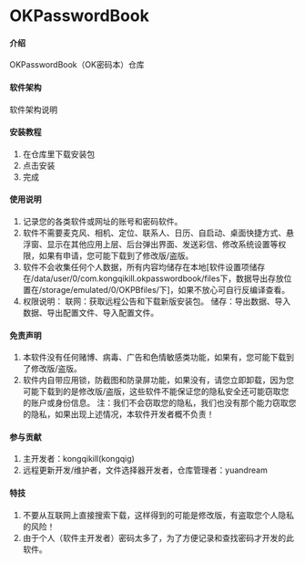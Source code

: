 # OKPasswordBook

#### 介绍
OKPasswordBook（OK密码本）仓库

#### 软件架构
软件架构说明


#### 安装教程

1.   在仓库里下载安装包
2.  点击安装
3.  完成

#### 使用说明

1.  记录您的各类软件或网址的账号和密码软件。
2.  软件不需要麦克风、相机、定位、联系人、日历、自启动、桌面快捷方式、悬浮窗、显示在其他应用上层、后台弹出界面、发送彩信、修改系统设置等权限，如果有申请，您可能下载到了修改版/盗版。
3.  软件不会收集任何个人数据，所有内容均储存在本地[软件设置项储存在/data/user/0/com.kongqikill.okpasswordbook/files下，数据导出存放位置在/storage/emulated/0/OKPBfiles/下]，如果不放心可自行反编译查看。
4.  权限说明：
联网：获取远程公告和下载新版安装包。
储存：导出数据、导入数据、导出配置文件、导入配置文件。

#### 免责声明

1.  本软件没有任何赌博、病毒、广告和色情敏感类功能，如果有，您可能下载到了修改版/盗版。
2.  软件内自带应用锁，防截图和防录屏功能，如果没有，请您立即卸载，因为您可能下载到的是修改版/盗版，这些软件不能保证您的隐私安全还可能窃取您的账户或身份信息。
注：我们不会窃取您的隐私，我们也没有那个能力窃取您的隐私，如果出现上述情况，本软件开发者概不负责！

#### 参与贡献

1.  主开发者：kongqikill(kongqig)
2.  远程更新开发/维护者，文件选择器开发者，仓库管理者：yuandream


#### 特技

1.  不要从互联网上直接搜索下载，这样得到的可能是修改版，有盗取您个人隐私的风险！
2.  由于个人（软件主开发者）密码太多了，为了方便记录和查找密码才开发的此软件。
